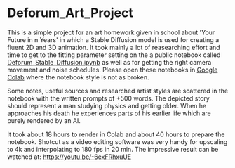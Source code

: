 # Deforum_Art_Project

This is a simple project for an art homework given in school about 'Your Future in n Years' in which a Stable Diffusion model is used for creating a fluent 2D and 3D animation. It took mainly a lot of reasearching effort and time to get to the fitting parameter setting on the a public notebook called [Deforum_Stable_Diffusion.ipynb](https://colab.research.google.com/github/deforum-art/deforum-stable-diffusion/blob/main/Deforum_Stable_Diffusion.ipynb) as well as for getting the right camera movement and noise schedules. Please open these notebooks in [Google Colab](https://colab.research.google.com/) where the notebook style is not as broken.

Some notes, useful sources and researched artist styles are scattered in the notebook with the written prompts  of +500 words. The depicted story should represent a man studying physics and getting older. When he approaches his death he experiences parts of his earlier life which are purely rendered by an AI.

It took about 18 hours to render in Colab and about 40 hours to prepare the notebook. Shotcut as a video editing software was very handy for upscaling to 4k and interpolating to 180 fps in 20 min. 
The impressive result can be watched at: https://youtu.be/-6exFRhxuUE
